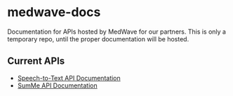 # medwave-docs
Documentation for APIs hosted by MedWave for our partners. This is only a temporary repo, until the proper documentation will be hosted.

## Current APIs

- [Speech-to-Text API Documentation](S2T_API_DOCS.md)
- [SumMe API Documentation](SUMME_API_DOCS.md)